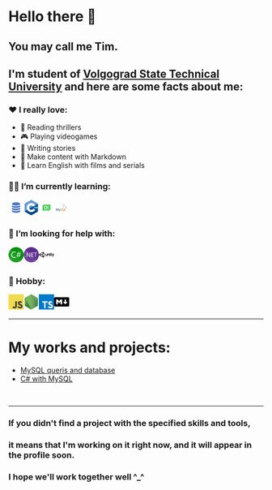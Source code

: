 # Hello there 👋

## You may call me Tim. 

## I'm student of [Volgograd State Technical University](https://www.vstu.ru/eng/) and here are some facts about me: 
### ♥️ I really love: 
* 📖 Reading thrillers 
* 🎮 Playing videogames 
* 📝 Writing stories 
* 🎨 Make content with Markdown 
* 🎦 Learn English with films and serials 

### 👨‍🎓 I’m currently learning: 

<img align="left" alt="SQL" width="30px" src="https://raw.githubusercontent.com/github/explore/80688e429a7d4ef2fca1e82350fe8e3517d3494d/topics/sql/sql.png"/> 
<img align="left" alt="Cpp" width="30px" src="https://raw.githubusercontent.com/github/explore/80688e429a7d4ef2fca1e82350fe8e3517d3494d/topics/cpp/cpp.png"/> 
<img align="left" alt="Qt" width="30px" src="https://raw.githubusercontent.com/github/explore/80688e429a7d4ef2fca1e82350fe8e3517d3494d/topics/qt/qt.png"/> 
<img align="left" alt="MySQL" width="30px" src="https://raw.githubusercontent.com/github/explore/80688e429a7d4ef2fca1e82350fe8e3517d3494d/topics/mysql/mysql.png"/> 

<br />
<br />

### 🤔 I’m looking for help with:  
<img align="left" alt="CSharp" width="30px" src="https://raw.githubusercontent.com/github/explore/80688e429a7d4ef2fca1e82350fe8e3517d3494d/topics/csharp/csharp.png"/> 
<img align="left" alt="Dotnet" width="30px" src="https://raw.githubusercontent.com/github/explore/93d8a67084f94b2a444e510199a6e7622e5b09a3/topics/dotnet/dotnet.png"/> 
<img align="left" alt="Unity" width="30px" src="https://raw.githubusercontent.com/github/explore/80688e429a7d4ef2fca1e82350fe8e3517d3494d/topics/unity/unity.png"/>


<br />
<br />

### 💭 Hobby: 
<img align="left" alt="JS" width="30px" src="https://raw.githubusercontent.com/github/explore/80688e429a7d4ef2fca1e82350fe8e3517d3494d/topics/javascript/javascript.png"/> 
<img align="left" alt="NodeJS" width="30px" src="https://raw.githubusercontent.com/github/explore/80688e429a7d4ef2fca1e82350fe8e3517d3494d/topics/nodejs/nodejs.png"/> 
<img align="left" alt="TS" width="30px" src="https://raw.githubusercontent.com/github/explore/80688e429a7d4ef2fca1e82350fe8e3517d3494d/topics/typescript/typescript.png"/> 
<img align="left" alt="Markdown" width="30px" src="https://raw.githubusercontent.com/github/explore/80688e429a7d4ef2fca1e82350fe8e3517d3494d/topics/markdown/markdown.png"/> 


<br />
<br />

___
# My works and projects: 
* [MySQL queris and database](https://tamerlan91011.github.io/MySQL-sripts/)
* [C# with MySQL](https://github.com/Tamerlan91011/Project_DBConnection)
<br />

___

### If you didn't find a project with the specified skills and tools, 
### it means that I'm working on it right now, and it will appear in the profile soon.

### I hope we'll work together well ^_^
